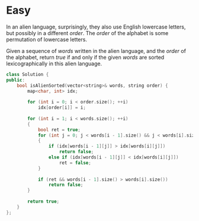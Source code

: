 # Easy

In an alien language, surprisingly, they also use English lowercase letters, but possibly in a different $order$. The $order$ of the alphabet is some permutation of lowercase letters.

Given a sequence of $words$ written in the alien language, and the $order$ of the alphabet, return $true$ if and only if the given $words$ are sorted lexicographically in this alien language.

```cpp
class Solution {
public:
    bool isAlienSorted(vector<string>& words, string order) {
        map<char, int> idx;
        
        for (int i = 0; i < order.size(); ++i)
            idx[order[i]] = i;
        
        for (int i = 1; i < words.size(); ++i)
        {
            bool ret = true;
            for (int j = 0; j < words[i - 1].size() && j < words[i].size() && ret; ++j)
            {
                if (idx[words[i - 1][j]] > idx[words[i][j]])
                    return false;
                else if (idx[words[i - 1][j]] < idx[words[i][j]])
                    ret = false;
            }
            
            if (ret && words[i - 1].size() > words[i].size())
                return false;
        }
        
        return true;
    }
};
```
